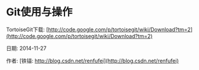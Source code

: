Git使用与操作
==


TortoiseGit下载: [http://code.google.com/p/tortoisegit/wiki/Download?tm=2](http://code.google.com/p/tortoisegit/wiki/Download?tm=2)






日期: 2014-11-27

作者: [铁锚: http://blog.csdn.net/renfufei](http://blog.csdn.net/renfufei)
